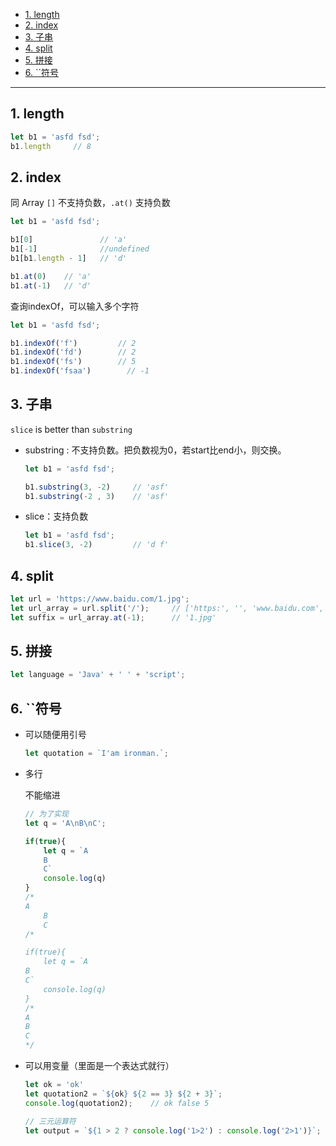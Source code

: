 - [1. length](#1-length)
- [2. index](#2-index)
- [3. 子串](#3-子串)
- [4. split](#4-split)
- [5. 拼接](#5-拼接)
- [6. \`\`符号](#6-符号)


---
## 1. length

```js
let b1 = 'asfd fsd';
b1.length     // 8
```
## 2. index

同 Array `[]` 不支持负数，`.at()` 支持负数
```js
let b1 = 'asfd fsd';

b1[0]               // 'a'
b1[-1]              //undefined
b1[b1.length - 1]   // 'd'

b1.at(0)    // 'a'
b1.at(-1)   // 'd'
```

查询indexOf，可以输入多个字符

```js
let b1 = 'asfd fsd';

b1.indexOf('f')         // 2
b1.indexOf('fd')        // 2
b1.indexOf('fs')        // 5
b1.indexOf('fsaa')        // -1
```

## 3. 子串

`slice` is better than `substring`

- substring : 不支持负数。把负数视为0，若start比end小，则交换。

    ```js
    let b1 = 'asfd fsd';

    b1.substring(3, -2)     // 'asf'
    b1.substring(-2 , 3)    // 'asf'
    ```
- slice：支持负数

    ```js
    let b1 = 'asfd fsd';
    b1.slice(3, -2)         // 'd f'
    ```
## 4. split

```js
let url = 'https://www.baidu.com/1.jpg';
let url_array = url.split('/');     // ['https:', '', 'www.baidu.com', '1.jpg']
let suffix = url_array.at(-1);      // '1.jpg'
```

## 5. 拼接
```js
let language = 'Java' + ' ' + 'script';
```

## 6. \`\`符号

- 可以随便用引号

    ```js
    let quotation = `I'am ironman.`;
    ```
- 多行

    不能缩进
    ```js
    // 为了实现
    let q = 'A\nB\nC';

    if(true){
        let q = `A
        B
        C`
        console.log(q)
    }
    /*
    A
        B
        C
    /*

    if(true){
        let q = `A
    B
    C`
        console.log(q)
    }
    /*
    A
    B
    C
    */
    ```
- 可以用变量（里面是一个表达式就行）

    ```js
    let ok = 'ok'
    let quotation2 = `${ok} ${2 == 3} ${2 + 3}`;
    console.log(quotation2);    // ok false 5

    // 三元运算符
    let output = `${1 > 2 ? console.log('1>2') : console.log('2>1')}`;
    ```
